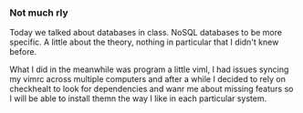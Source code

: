### Not much rly

Today we talked about databases in class. NoSQL databases to be more specific. A
little about the theory, nothing in particular that I didn't knew before.

What I did in the meanwhile was program a little viml, I had issues syncing my
vimrc across multiple computers and after a while I decided to rely on
checkhealt to look for dependencies and wanr me about missing featurs so I will
be able to install themn the way I like in each particular system.


